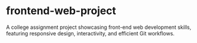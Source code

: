 # frontend-web-project
A college assignment project showcasing front-end web development skills, featuring responsive design, interactivity, and efficient Git workflows.
